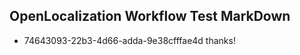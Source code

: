 ## OpenLocalization Workflow Test MarkDown
* 74643093-22b3-4d66-adda-9e38cfffae4d thanks!

<!--HONumber=Nov16_HO3-->


